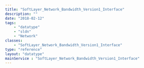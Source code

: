 ```yaml
---
title: "SoftLayer_Network_Bandwidth_Version1_Interface"
description: ""
date: "2018-02-12"
tags:
    - "datatype"
    - "sldn"
    - "Network"
classes:
    - "SoftLayer_Network_Bandwidth_Version1_Interface"
type: "reference"
layout: "datatype"
mainService : "SoftLayer_Network_Bandwidth_Version1_Interface"
---
```

